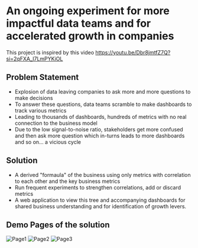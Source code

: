 # An ongoing experiment for more impactful data teams and for accelerated growth in companies

This project is inspired by this video https://youtu.be/Dbr8jmtfZ7Q?si=2qFXA_I7LmPYKiOL

## Problem Statement
- Explosion of data leaving companies to ask more and more questions to make decisions
- To answer these questions, data teams scramble to make dashboards to track various metrics
- Leading to thousands of dashboards, hundreds of metrics with no real connection to the business model
- Due to the low signal-to-noise ratio, stakeholders get more confused and then ask more question which in-turns leads to more dashboards and so on... a vicious cycle 

## Solution
- A derived "formaula" of the business using only metrics with correlation to each other and the key business metrics
- Run frequent experiments to strengthen correlations, add or discard metrics
- A web application to view this tree and accompanying dashboards for shared business understanding and for identification of growth levers.

## Demo Pages of the solution

![Page1](https://github.com/user-attachments/assets/b3adfd31-3eb7-4f52-b57c-a747753bc7f0)
![Page2](https://github.com/user-attachments/assets/3a13008c-d58e-4d2e-8818-77d021653cbc)
![Page3](https://github.com/user-attachments/assets/bfd0482c-055c-4a67-92f4-ee1547e62dc6)
